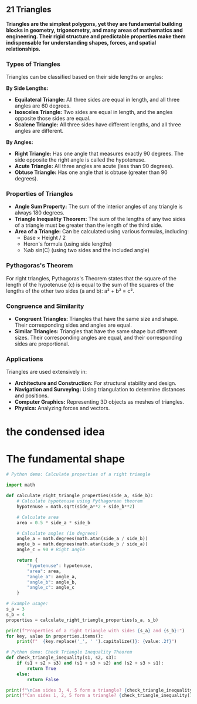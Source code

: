 ## 21 Triangles

**Triangles are the simplest polygons, yet they are fundamental building blocks in geometry, trigonometry, and many areas of mathematics and engineering. Their rigid structure and predictable properties make them indispensable for understanding shapes, forces, and spatial relationships.**

### Types of Triangles

Triangles can be classified based on their side lengths or angles:

**By Side Lengths:**
*   **Equilateral Triangle:** All three sides are equal in length, and all three angles are 60 degrees.
*   **Isosceles Triangle:** Two sides are equal in length, and the angles opposite those sides are equal.
*   **Scalene Triangle:** All three sides have different lengths, and all three angles are different.

**By Angles:**
*   **Right Triangle:** Has one angle that measures exactly 90 degrees. The side opposite the right angle is called the hypotenuse.
*   **Acute Triangle:** All three angles are acute (less than 90 degrees).
*   **Obtuse Triangle:** Has one angle that is obtuse (greater than 90 degrees).

### Properties of Triangles

*   **Angle Sum Property:** The sum of the interior angles of any triangle is always 180 degrees.
*   **Triangle Inequality Theorem:** The sum of the lengths of any two sides of a triangle must be greater than the length of the third side.
*   **Area of a Triangle:** Can be calculated using various formulas, including:
    *   Base × Height / 2
    *   Heron's formula (using side lengths)
    *   ½ab sin(C) (using two sides and the included angle)

### Pythagoras's Theorem

For right triangles, Pythagoras's Theorem states that the square of the length of the hypotenuse (c) is equal to the sum of the squares of the lengths of the other two sides (a and b): a² + b² = c².

### Congruence and Similarity

*   **Congruent Triangles:** Triangles that have the same size and shape. Their corresponding sides and angles are equal.
*   **Similar Triangles:** Triangles that have the same shape but different sizes. Their corresponding angles are equal, and their corresponding sides are proportional.

### Applications

Triangles are used extensively in:
*   **Architecture and Construction:** For structural stability and design.
*   **Navigation and Surveying:** Using triangulation to determine distances and positions.
*   **Computer Graphics:** Representing 3D objects as meshes of triangles.
*   **Physics:** Analyzing forces and vectors.

# the condensed idea

# The fundamental shape

```python
# Python demo: Calculate properties of a right triangle

import math

def calculate_right_triangle_properties(side_a, side_b):
    # Calculate hypotenuse using Pythagorean theorem
    hypotenuse = math.sqrt(side_a**2 + side_b**2)

    # Calculate area
    area = 0.5 * side_a * side_b

    # Calculate angles (in degrees)
    angle_a = math.degrees(math.atan(side_a / side_b))
    angle_b = math.degrees(math.atan(side_b / side_a))
    angle_c = 90 # Right angle

    return {
        "hypotenuse": hypotenuse,
        "area": area,
        "angle_a": angle_a,
        "angle_b": angle_b,
        "angle_c": angle_c
    }

# Example usage:
s_a = 3
s_b = 4
properties = calculate_right_triangle_properties(s_a, s_b)

print(f"Properties of a right triangle with sides {s_a} and {s_b}:")
for key, value in properties.items():
    print(f"  {key.replace('_', ' ').capitalize()}: {value:.2f}")

# Python demo: Check Triangle Inequality Theorem
def check_triangle_inequality(s1, s2, s3):
    if (s1 + s2 > s3) and (s1 + s3 > s2) and (s2 + s3 > s1):
        return True
    else:
        return False

print(f"\nCan sides 3, 4, 5 form a triangle? {check_triangle_inequality(3, 4, 5)}")
print(f"Can sides 1, 2, 5 form a triangle? {check_triangle_inequality(1, 2, 5)}")
```
```
